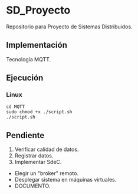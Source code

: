 # SD_Proyecto
Repositorio para Proyecto de Sistemas Distribuidos.

## Implementación
Tecnología MQTT.

## Ejecución
### Linux
```
cd MQTT
sudo chmod +x ./script.sh
./script.sh

```

## Pendiente
1. Verificar calidad de datos.
2. Registrar datos.
3. Implementar SdeC.
* Elegir un "broker" remoto.
* Desplegar sistema en máquinas virtuales.
* DOCUMENTO.
